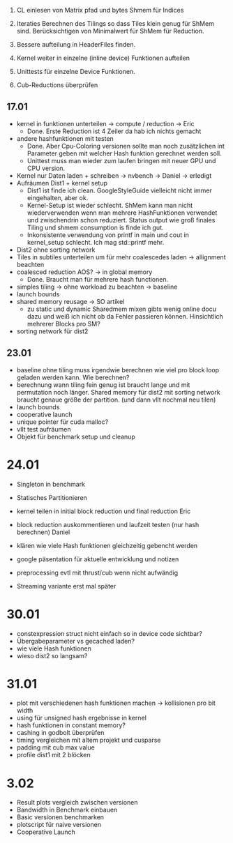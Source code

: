 1. CL einlesen von Matrix pfad und bytes Shmem für Indices

2. Iteraties Berechnen des Tilings so dass Tiles klein genug für ShMem sind.
    Berücksichtigen von Minimalwert für ShMem für Reduction.

3.  Bessere aufteilung in HeaderFiles finden.

4.  Kernel weiter in einzelne (inline device) Funktionen aufteilen

5. Unittests für einzelne Device Funktionen.

6. Cub-Reductions überprüfen


## 17.01
- kernel in funktionen unterteilen -> compute / reduction -> Eric
    - Done. Erste Reduction ist 4 Zeiler da hab ich nichts gemacht
- andere hashfunktionen mit testen
    - Done. Aber Cpu-Coloring versionen sollte man noch zusätzlichen int Parameter geben mit welcher Hash funktion gerechnet werden soll.
    - Unittest muss man wieder zum laufen bringen mit neuer GPU und CPU version.
- Kernel nur Daten laden + schreiben -> nvbench -> Daniel -> erledigt
- Aufräumen Dist1 + kernel setup
    - Dist1 ist finde ich clean. GoogleStyleGuide vielleicht nicht immer eingehalten, aber ok.
    - Kernel-Setup ist wieder schlecht. ShMem kann man nicht wiederverwenden wenn man mehrere HashFunktionen
    verwendet und zwischendrin schon reduziert. Status output wie groß finales Tiling und shmem consumption is
    finde ich gut.
    - Inkonsistente verwendung von printf in main und cout in kernel_setup schlecht. Ich mag std::printf mehr.
- Dist2 ohne sorting network
- Tiles in subtiles unterteilen um für mehr coalescedes laden -> allignment beachten
- coalesced reduction AOS? -> in global memory
    - Done. Braucht man für mehrere hash functionen.
- simples tiling -> ohne workload zu beachten -> baseline
- launch bounds
- shared memory reusage -> SO artikel
    - zu static und dynamic Sharedmem mixen gibts wenig online docu dazu und weiß ich nicht ob da Fehler passieren können. Hinsichtlich mehrerer Blocks pro SM?
- sorting network für dist2


## 23.01
- baseline ohne tiling muss irgendwie berechnen wie viel
 pro block loop geladen werden kann. Wie berechnen?
- berechnung wann tiling fein genug ist braucht lange und mit permutation noch länger.
Shared memory für dist2 mit sorting network braucht genaue größe der partition. (und dann vllt nochmal neu tilen)
- launch bounds
- cooperative launch
- unique pointer für cuda malloc?
- vllt test aufräumen
- Objekt für benchmark setup und cleanup


# 24.01
- Singleton in benchmark
- Statisches Partitionieren

- kernel teilen in initial block reduction und final reduction              Eric
- block reduction auskommentieren und laufzeit testen (nur hash berechnen)  Daniel

- klären wie viele Hash funktionen gleichzeitig gebencht werden
- google päsentation für aktuelle entwicklung und notizen

- preprocessing evtl mit thrust/cub wenn nicht aufwändig
- Streaming variante erst mal später

# 30.01
- constexpression struct nicht einfach so in device code sichtbar?
- Übergabeparameter vs gecached laden?
- wie viele Hash funktionen
- wieso dist2 so langsam?

# 31.01 
- plot mit verschiedenen hash funktionen machen -> kollisionen pro bit width
- using für unsigned hash ergebnisse in kernel
- hash funktionen in constant memory?
- cashing in godbolt überprüfen
- timing vergleichen mit altem projekt und cusparse
- padding mit cub max value
- profile dist1 mit 2 blöcken

# 3.02
- Result plots vergleich zwischen versionen
- Bandwidth in Benchmark einbauen
- Basic versionen benchmarken
- plotscript für naive versionen
- Cooperative Launch

